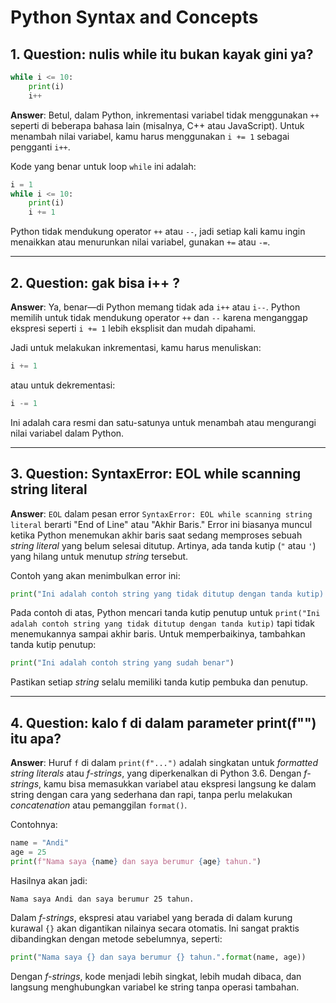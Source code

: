 # Python Syntax and Concepts

## 1. Question: nulis while itu bukan kayak gini ya?

```python
while i <= 10:
    print(i)
    i++
```

**Answer**: Betul, dalam Python, inkrementasi variabel tidak menggunakan `++` seperti di beberapa bahasa lain (misalnya, C++ atau JavaScript). Untuk menambah nilai variabel, kamu harus menggunakan `i += 1` sebagai pengganti `i++`.

Kode yang benar untuk loop `while` ini adalah:

```python
i = 1
while i <= 10:
    print(i)
    i += 1
```

Python tidak mendukung operator `++` atau `--`, jadi setiap kali kamu ingin menaikkan atau menurunkan nilai variabel, gunakan `+=` atau `-=`.

---

## 2. Question: gak bisa i++ ?

**Answer**: Ya, benar—di Python memang tidak ada `i++` atau `i--`. Python memilih untuk tidak mendukung operator `++` dan `--` karena menganggap ekspresi seperti `i += 1` lebih eksplisit dan mudah dipahami.

Jadi untuk melakukan inkrementasi, kamu harus menuliskan:

```python
i += 1
```

atau untuk dekrementasi:

```python
i -= 1
```

Ini adalah cara resmi dan satu-satunya untuk menambah atau mengurangi nilai variabel dalam Python.

---

## 3. Question: SyntaxError: EOL while scanning string literal

**Answer**: `EOL` dalam pesan error `SyntaxError: EOL while scanning string literal` berarti "End of Line" atau "Akhir Baris." Error ini biasanya muncul ketika Python menemukan akhir baris saat sedang memproses sebuah *string literal* yang belum selesai ditutup. Artinya, ada tanda kutip (`"` atau `'`) yang hilang untuk menutup *string* tersebut.

Contoh yang akan menimbulkan error ini:

```python
print("Ini adalah contoh string yang tidak ditutup dengan tanda kutip)
```

Pada contoh di atas, Python mencari tanda kutip penutup untuk `print("Ini adalah contoh string yang tidak ditutup dengan tanda kutip)` tapi tidak menemukannya sampai akhir baris. Untuk memperbaikinya, tambahkan tanda kutip penutup:

```python
print("Ini adalah contoh string yang sudah benar")
```

Pastikan setiap *string* selalu memiliki tanda kutip pembuka dan penutup.

---

## 4. Question: kalo f di dalam parameter print(f"") itu apa?

**Answer**: Huruf `f` di dalam `print(f"...")` adalah singkatan untuk *formatted string literals* atau *f-strings*, yang diperkenalkan di Python 3.6. Dengan *f-strings*, kamu bisa memasukkan variabel atau ekspresi langsung ke dalam string dengan cara yang sederhana dan rapi, tanpa perlu melakukan *concatenation* atau pemanggilan `format()`.

Contohnya:

```python
name = "Andi"
age = 25
print(f"Nama saya {name} dan saya berumur {age} tahun.")
```

Hasilnya akan jadi:

```
Nama saya Andi dan saya berumur 25 tahun.
```

Dalam *f-strings*, ekspresi atau variabel yang berada di dalam kurung kurawal `{}` akan digantikan nilainya secara otomatis. Ini sangat praktis dibandingkan dengan metode sebelumnya, seperti:

```python
print("Nama saya {} dan saya berumur {} tahun.".format(name, age))
```

Dengan *f-strings*, kode menjadi lebih singkat, lebih mudah dibaca, dan langsung menghubungkan variabel ke string tanpa operasi tambahan.
